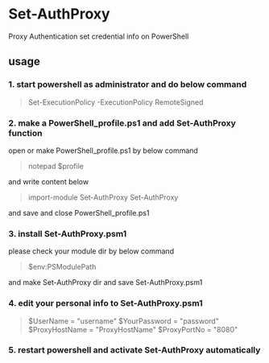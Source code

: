 # Set-AuthProxy
Proxy Authentication set credential info on PowerShell

## usage


### 1. start powershell as administrator and do below command

>Set-ExecutionPolicy -ExecutionPolicy RemoteSigned


### 2. make a PowerShell_profile.ps1 and add Set-AuthProxy function

open or make PowerShell_profile.ps1 by below command
>notepad $profile

and write content below

>import-module Set-AuthProxy
>Set-AuthProxy

and save and close PowerShell_profile.ps1


### 3. install Set-AuthProxy.psm1

please check your module dir by below command

>$env:PSModulePath

and make Set-AuthProxy dir and save Set-AuthProxy.psm1


### 4. edit your personal info to Set-AuthProxy.psm1

>$UserName = "username"
>$YourPassword = "password"
>$ProxyHostName = "ProxyHostName"
>$ProxyPortNo = "8080"


### 5. restart powershell and activate Set-AuthProxy automatically
